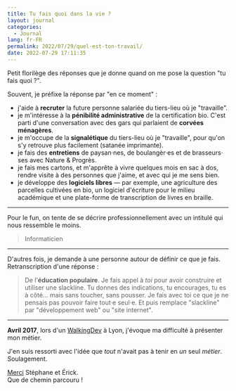 ```yaml
---
title: Tu fais quoi dans la vie ?
layout: journal
categories:
  - Journal
lang: fr-FR
permalink: 2022/07/29/quel-est-ton-travail/
date: 2022-07-29 17:11:35
---
```


Petit florilège des réponses que je donne quand on me pose la question "tu fais quoi ?".

Souvent, je préfixe la réponse par "en ce moment" :

- j'aide à **recruter** la future personne salariée du tiers-lieu où je "travaille".
- je m'intéresse à la **pénibilité administrative** de la certification bio. C'est parti d'une conversation avec des gars qui parlaient de **corvées ménagères**.
- je m'occupe de la **signalétique** du tiers-lieu où je "travaille", pour qu'on s'y retrouve plus facilement (satanée imprimante).
- je fais des **entretiens** de paysan·nes, de boulangèr‧es et de brasseurs‧ses avec Nature & Progrès.
- je fais mes cartons, et m'apprête à vivre quelques mois en sac à dos, rendre visite à des personnes que j'aime, et avec qui je me sens bien.
- je développe des **logiciels libres** — par exemple, une agriculture des parcelles cultivées en bio, un logiciel d'écriture pour le milieu académique et une plate-forme de transcription de livres en braille.

---

Pour le fun, on tente de se décrire professionnellement avec un intitulé qui nous ressemble le moins.

> Informaticien

---

D'autres fois, je demande à une personne autour de définir ce que je fais. Retranscription d'une réponse :

> De l'**éducation populaire**.
> Je fais appel à _toi_ pour avoir construire et utiliser une slackline.
> Tu donnes des indications, tu encourages, tu es à côté… mais sans toucher, sans pousser.
> Je fais avec toi ce que je ne pensais pas pouvoir faire tout·e seul·e.
> Et puis remplace "slackline" par "développement web" ou "site internet". 

---

**Avril 2017**, lors d'un [WalkingDev](http://walkingdev.fr) à Lyon, j'évoque ma difficulté à présenter mon métier.

J'en suis ressorti avec l'idée que _tout_ n'avait pas à tenir en _un_ seul _métier_. Soulagement.

[Merci](/2019/05/27/remercier/) Stéphane et Érick.\
Que de chemin parcouru !